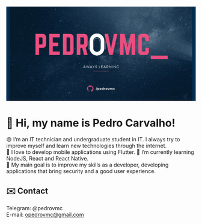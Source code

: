 ![](Pedrovmc_.gif)

# 👋 Hi, my name is Pedro Carvalho! <br>
😄 I’m an IT technician and undergraduate student in IT. I always try to improve myself and learn new technologies through the internet. <br>
📱 I love to develop mobile applications using Flutter.
🔭 I’m currently learning NodeJS, React and React Native. <br>
🎯 My main goal is to improve my skills as a developer, developing applications that bring security and a good user experience. <br>

## ✉️ Contact
Telegram: @pedrovmc <br>
E-mail: opedrovmc@gmail.com

